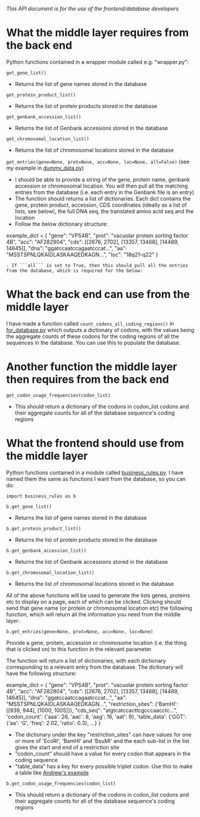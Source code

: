 *This API document is for the use of the frontend/database developers*

What the middle layer requires from the back end
=============

Python functions contained in a wrapper module called e.g. "wrapper.py":

```get_gene_list()```

   - Returns the list of gene names stored in the database

```get_protein_product_list()```

   - Returns the list of protein products stored in the database

```get_genbank_accession_list()```

   - Returns the list of Genbank accessions stored in the database

```get_chromosomal_location_list()```

   - Returns the list of chromosomal locations stored in the database

```get_entries(gene=None, prot=None, acc=None, loc=None, all=False)``` (see my example in [dummy_data.py](https://github.com/edwardchalstrey1/biocomputing_2/blob/master/middle_layer/dummy_data.py))

   - I should be able to provide a string of the gene, protein name, genbank accession or chromosomal location. You will then pull all the matching entries from the database (i.e. each entry in the Genbank file is an entry)
   - The function should returns a list of dictionaries. Each dict contains the gene, protein product, accession, CDS coordinates (ideally as a list of lists, see below), the full DNA seq, the translated amino acid seq and the location
   - Follow the below dictionary structure:

   example_dict = {
		"gene": "VPS4B",
		"prot": "vacuolar protein sorting factor 4B",
		"acc": "AF282904",
		"cds": [[2676, 2702], [13357, 13468], [14489, 14645]],
		"dna": "ggatccaatccagaatcccat...",
		"aa": "MSSTSPNLQKAIDLASKAAQEDKAGN...",
		"loc": "18q21-q22"
	}

	- If ```all``` is set to True, then this should pull all the entries from the database, which is required for the below:

What the back end can use from the middle layer
=============

I have made a function called ```count_codons_all_coding_regions()``` in [for_database.py](https://github.com/edwardchalstrey1/biocomputing_2/blob/master/middle_layer/for_database.py) which outputs a dictionary of codons, with the values being the aggregate counts of these codons for the coding regions of all the sequences in the database. You can use this to populate the database.

Another function the middle layer then requires from the back end
==========

```get_codon_usage_frequencies(codon_list)```

   - This should return a dictionary of the codons in codon_list codons and their aggregate counts for all of the database sequence's coding regions

What the frontend should use from the middle layer
=========

Python functions contained in a module called [business_rules.py](https://github.com/edwardchalstrey1/biocomputing_2/blob/master/middle_layer/business_rules.py). I have named them the same as functions I want from the database, so you can do:

```import business_rules as b```

```b.get_gene_list()```

   - Returns the list of gene names stored in the database

```b.get_protein_product_list()```

   - Returns the list of protein products stored in the database

```b.get_genbank_accession_list()```

   - Returns the list of Genbank accessions stored in the database

```b.get_chromosomal_location_list()```

   - Returns the list of chromosomal locations stored in the database

All of the above functions will be used to generate the lists genes, proteins etc to display on a page, each of which can be clicked. Clicking should send that gene name (or protein or chromosomal location etc) the following function, which will return all the information you need from the middle layer:

```b.get_entries(gene=None, prot=None, acc=None, loc=None)```

Provide a gene, protein, accession or chromosome location (i.e. the thing that is clicked on) to this function in the relevant parameter.

The function will return a list of dictionaries, with each dictionary corresponding to a relevant entry from the database. The dictionary will have the following structure:

example_dict = {
	"gene": "VPS4B",
	"prot": "vacuolar protein sorting factor 4B",
	"acc": "AF282904",
	"cds": [[2676, 2702], [13357, 13468], [14489, 14645]],
	"dna": "ggatccaatccagaatcccat...",
	"aa": "MSSTSPNLQKAIDLASKAAQEDKAGN...",
	"restriction_sites": {'BamHI': [[939, 944], [1000, 1005]]},
	"cds_seq": "atgtcatccacttcgcccaacctc...",
	'codon_count': {'aaa': 26, 'aac': 8, 'aag': 16, 'aat': 9},
	'table_data': {'GGT': {'aa': 'G', 'freq': 2.02, 'ratio': 0.3}, ...}
}

- The dictionary under the key "restriction_sites" can have values for one or more of 'EcoRI', 'BamHI' and 'BsuMI' and the each sub-list in the list gives the start and end of a restriction site
- "codon_count" should have a value for every codon that appears in the coding sequence
- "table_data" has a key for every possible triplet codon. Use this to make a table like [Andrew's example](http://www.bioinf.org.uk/teaching/bbk/biocomp2/project/codon-usage.gif)

```b.get_codon_usage_frequencies(codon_list)```

   - This should return a dictionary of the codons in codon_list codons and their aggregate counts for all of the database sequence's coding regions